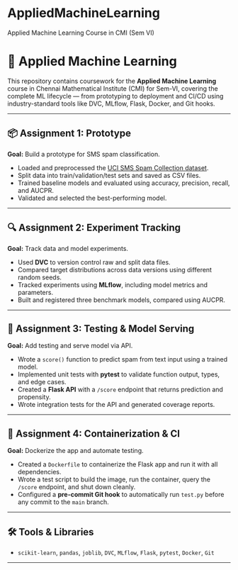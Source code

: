 # AppliedMachineLearning
Applied Machine Learning Course in CMI (Sem VI)


# 📘 Applied Machine Learning

This repository contains coursework for the **Applied Machine Learning** course in Chennai Mathematical Institute (CMI) for Sem-VI, covering the complete ML lifecycle — from prototyping to deployment and CI/CD using industry-standard tools like DVC, MLflow, Flask, Docker, and Git hooks.

---

## 📦 Assignment 1: Prototype  
**Goal:** Build a prototype for SMS spam classification.

- Loaded and preprocessed the [UCI SMS Spam Collection dataset](https://archive.ics.uci.edu/ml/datasets/sms+spam+collection).
- Split data into train/validation/test sets and saved as CSV files.
- Trained baseline models and evaluated using accuracy, precision, recall, and AUCPR.
- Validated and selected the best-performing model.

---

## 🔍 Assignment 2: Experiment Tracking  
**Goal:** Track data and model experiments.

- Used **DVC** to version control raw and split data files.
- Compared target distributions across data versions using different random seeds.
- Tracked experiments using **MLflow**, including model metrics and parameters.
- Built and registered three benchmark models, compared using AUCPR.

---

## 🧪 Assignment 3: Testing & Model Serving  
**Goal:** Add testing and serve model via API.

- Wrote a `score()` function to predict spam from text input using a trained model.
- Implemented unit tests with **pytest** to validate function output, types, and edge cases.
- Created a **Flask API** with a `/score` endpoint that returns prediction and propensity.
- Wrote integration tests for the API and generated coverage reports.

---

## 🐳 Assignment 4: Containerization & CI  
**Goal:** Dockerize the app and automate testing.

- Created a `Dockerfile` to containerize the Flask app and run it with all dependencies.
- Wrote a test script to build the image, run the container, query the `/score` endpoint, and shut down cleanly.
- Configured a **pre-commit Git hook** to automatically run `test.py` before any commit to the `main` branch.

---

## 🛠️ Tools & Libraries  
- `scikit-learn`, `pandas`, `joblib`, `DVC`, `MLflow`, `Flask`, `pytest`, `Docker`, `Git`

---
